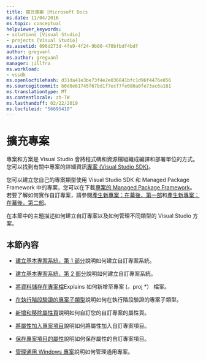 ```yaml
---
title: 擴充專案 |Microsoft Docs
ms.date: 11/04/2016
ms.topic: conceptual
helpviewer_keywords:
- solutions [Visual Studio]
- projects [Visual Studio]
ms.assetid: 096d273d-4fe9-4f24-9b00-470bfbdf4bdf
author: gregvanl
ms.author: gregvanl
manager: jillfra
ms.workload:
- vssdk
ms.openlocfilehash: d31da41e3be73f4e2e036841bfc1d96f4476e856
ms.sourcegitcommit: b0d8e61745f67bd1f7ecf7fe080a0fe73ac6a181
ms.translationtype: MT
ms.contentlocale: zh-TW
ms.lasthandoff: 02/22/2019
ms.locfileid: "56695410"
---
```

# <a name="extend-projects"></a>擴充專案
專案和方案是 Visual Studio 會將程式碼和資源檔組織成編譯和部署單位的方式。 您可以找到有關中專案的詳細資訊[專案 (Visual Studio SDK)](../extensibility/extending-projects.md)。

 您可以建立您自己的專案類型使用 Visual Studio SDK 和 Managed Package Framework 中的專案，您可以在下載[專案的 Managed Package Framework](https://github.com/tunnelvisionlabs/MPFProj10)。 若要了解如何實作自訂專案，請參閱[產生新專案：在幕後，第一部](../extensibility/internals/new-project-generation-under-the-hood-part-one.md)和[產生新專案：在幕後，第二部](../extensibility/internals/new-project-generation-under-the-hood-part-two.md)。

 在本節中的主題描述如何建立自訂專案以及如何管理不同類型的 Visual Studio 方案。

## <a name="in-this-section"></a>本節內容
- [建立基本專案系統，第 1 部分](../extensibility/creating-a-basic-project-system-part-1.md)說明如何建立自訂專案系統。

- [建立基本專案系統，第 2 部分](../extensibility/creating-a-basic-project-system-part-2.md)說明如何建立自訂專案系統。

- [將資料儲存在專案檔](../extensibility/saving-data-in-project-files.md)Explains 如何新增至專案 (<em>。</em>proj *） 檔案。

- [在執行階段驗證的專案子類型](../extensibility/verifying-subtypes-of-a-project-at-run-time.md)說明如何在執行階段驗證的專案子類型。

- [新增和移除屬性頁](../extensibility/adding-and-removing-property-pages.md)說明如何自訂您的自訂專案的屬性頁。

- [將屬性加入專案項目](../extensibility/adding-an-attribute-to-a-project-item.md)說明如何將屬性加入自訂專案項目。

- [保存專案項目的屬性](../extensibility/persisting-the-property-of-a-project-item.md)說明如何保存屬性的自訂專案項目。

- [管理通用 Windows 專案](../extensibility/managing-universal-windows-projects.md)說明如何管理通用專案。